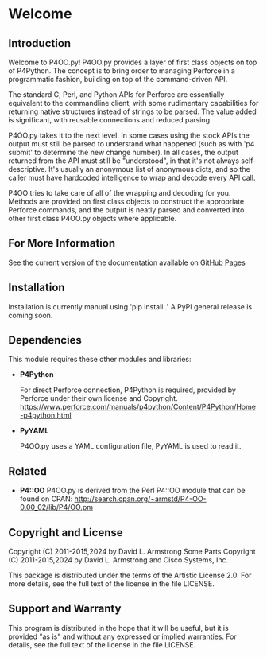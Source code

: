 # Welcome

## Introduction

Welcome to P4OO.py!  P4OO.py provides a layer of first class objects on
top of P4Python.  The concept is to bring order to managing Perforce in
a programmatic fashion, building on top of the command-driven API.

The standard C, Perl, and Python APIs for Perforce are essentially
equivalent to the commandline client, with some rudimentary capabilities
for returning native structures instead of strings to be parsed.  The
value added is significant, with reusable connections and reduced parsing.

P4OO.py takes it to the next level.  In some cases using the stock APIs
the output must still be parsed to understand what happened (such as with
'p4 submit' to determine the new change number).  In all cases, the
output returned from the API must still be "understood", in that it's
not always self-descriptive.  It's usually an anonymous list of anonymous
dicts, and so the caller must have hardcoded intelligence to wrap and
decode every API call.

P4OO tries to take care of all of the wrapping and decoding for you.
Methods are provided on first class objects to construct the appropriate
Perforce commands, and the output is neatly parsed and converted into
other first class P4OO.py objects where applicable.

## For More Information

See the current version of the documentation available on
[GitHub Pages](https://daversomethingsomethingorg.github.io/P4OO.py)

## Installation

Installation is currently manual using 'pip install .'  A PyPI general
release is coming soon.

## Dependencies

This module requires these other modules and libraries:

- **P4Python**

    For direct Perforce connection, P4Python is required, provided by
    Perforce under their own license and Copyright.
    <https://www.perforce.com/manuals/p4python/Content/P4Python/Home-p4python.html>

- **PyYAML**

    P4OO.py uses a YAML configuration file, PyYAML is used to read it.

## Related

- **P4::OO**
    P4OO.py is derived from the Perl P4::OO module that can be found on CPAN:
    <http://search.cpan.org/~armstd/P4-OO-0.00_02/lib/P4/OO.pm>

## Copyright and License

Copyright (C) 2011-2015,2024 by David L. Armstrong
Some Parts Copyright (C) 2011-2015,2024 by David L. Armstrong and Cisco Systems, Inc.

This package is distributed under the terms of the Artistic License 2.0.
For more details, see the full text of the license in the file LICENSE.

## Support and Warranty

This program is distributed in the hope that it will be useful, but
it is provided "as is" and without any expressed or implied warranties.
For details, see the full text of the license in the file LICENSE.
